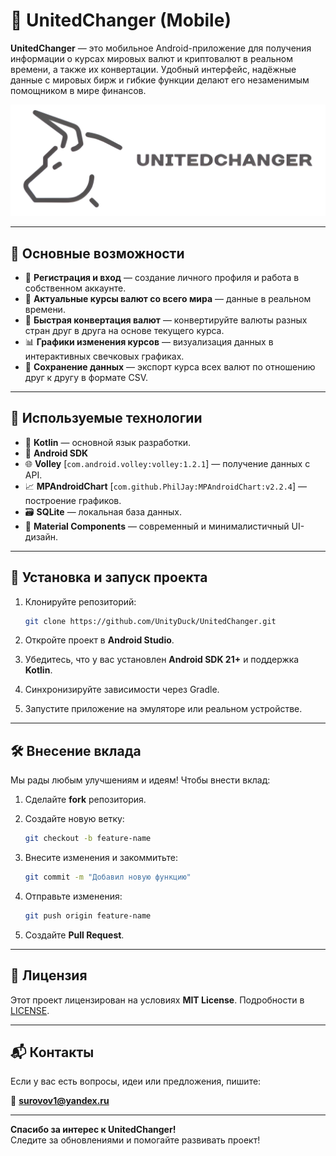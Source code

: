 # 📱 UnitedChanger (Mobile)

**UnitedChanger** — это мобильное Android-приложение для получения информации о курсах мировых валют и криптовалют в реальном времени, а также их конвертации. Удобный интерфейс, надёжные данные с мировых бирж и гибкие функции делают его незаменимым помощником в мире финансов.

![Logo](images/ReadMeIcon.png)

---

## 🔧 Основные возможности

- 🔐 **Регистрация и вход** — создание личного профиля и работа в собственном аккаунте.
- 💱 **Актуальные курсы валют со всего мира** — данные в реальном времени.
- 🔄 **Быстрая конвертация валют** — конвертируйте валюты разных стран друг в друга на основе текущего курса.
- 📊 **Графики изменения курсов** — визуализация данных в интерактивных свечковых графиках.
- 💾 **Сохранение данных** — экспорт курса всех валют по отношению друг к другу в формате CSV.

---

## 🧰 Используемые технологии

- 🧠 **Kotlin** — основной язык разработки.
- 🧩 **Android SDK**
- 🌐 **Volley** [`com.android.volley:volley:1.2.1`] — получение данных с API.
- 📈 **MPAndroidChart** [`com.github.PhilJay:MPAndroidChart:v2.2.4`] — построение графиков.
- 🗃 **SQLite** — локальная база данных.
- 🎨 **Material Components** — современный и минималистичный UI-дизайн.

---

## 🚀 Установка и запуск проекта

1. Клонируйте репозиторий:

   ```bash
   git clone https://github.com/UnityDuck/UnitedChanger.git
   ```

2. Откройте проект в **Android Studio**.

3. Убедитесь, что у вас установлен **Android SDK 21+** и поддержка **Kotlin**.

4. Синхронизируйте зависимости через Gradle.

5. Запустите приложение на эмуляторе или реальном устройстве.

---

## 🛠 Внесение вклада

Мы рады любым улучшениям и идеям! Чтобы внести вклад:

1. Сделайте **fork** репозитория.
2. Создайте новую ветку:

   ```bash
   git checkout -b feature-name
   ```

3. Внесите изменения и закоммитьте:

   ```bash
   git commit -m "Добавил новую функцию"
   ```

4. Отправьте изменения:

   ```bash
   git push origin feature-name
   ```
   
5. Создайте **Pull Request**.

---

## 📄 Лицензия

Этот проект лицензирован на условиях **MIT License**. Подробности в [LICENSE](LICENSE).

---

## 📬 Контакты

Если у вас есть вопросы, идеи или предложения, пишите:

📧 **surovov1@yandex.ru**

---

**Спасибо за интерес к UnitedChanger!**  
Следите за обновлениями и помогайте развивать проект!

